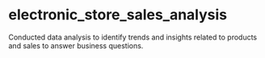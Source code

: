 # electronic_store_sales_analysis
Conducted data analysis to identify trends and insights related to products and sales to answer business questions.
